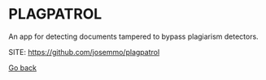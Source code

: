# PLAGPATROL

 An app for detecting documents tampered to bypass plagiarism detectors.
  
 SITE: https://github.com/josemmo/plagpatrol

 [Go back](https://portable-linux-apps.github.io/apps.html)
